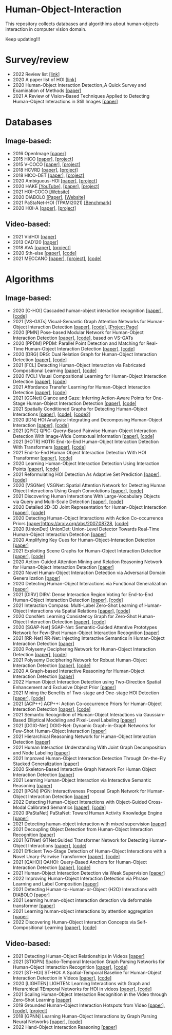 # Human-Object-Interaction
This repository collects databases and algorithims about human-objects interaction in computer vision domain.

Keep updating!!!


# Survey/review

* 2022		Review list [[link]](https://github.com/DirtyHarryLYL/HOI-Learning-List)
* 2020		A paper list of HOI [[link]](https://github.com/chinancheng/awesome-human-object-interaction)
* 2020	Human-Object Interaction Detection_A Quick Survey and Examination of Methods	[[paper]](https://dl.acm.org/doi/abs/10.1145/3422852.3423481)
* 2021	A Review of Vision-Based Techniques Applied to Detecting Human-Object Interactions in Still Images	[[paper]](http://jcse.kiise.org/files/V15N1-02.pdf)

# Databases
## Image-based:
* 2016	OpenImage	[[paper]](https://arxiv.org/abs/1602.07332)
* 2015	HICO	[[paper]](http://www-personal.umich.edu/~ywchao/publications/chao_iccv2015.pdf), [[project]](http://www-personal.umich.edu/~ywchao/hico/)
* 2015	V-COCO	[[paper]](https://arxiv.org/pdf/1505.04474.pdf),	[[project]](https://github.com/s-gupta/v-coco)
* 2018	HCVRD	[[paper]](https://www.semanticscholar.org/paper/HCVRD%3A-A-Benchmark-for-Large-Scale-Human-Centered-Zhuang-Wu/c94f1aaf62f87d97dd579cb6451cb9149fb4967d?p2df),	[[project]](https://bitbucket.org/jingruixiaozhuang/hcvrd-a-benchmark-for-large-scale-human-centered-visual/src/master/)
* 2018	HICO-DET	[[paper]](http://www-personal.umich.edu/~ywchao/publications/chao_wacv2018.pdf),	[[project]](http://www-personal.umich.edu/~ywchao/hico/)
* 2020	Ambiguous-HOI	[[paper]](https://arxiv.org/pdf/2004.08154.pdf),	[[project]](https://github.com/DirtyHarryLYL/DJ-RN)
* 2020	HAKE  [[YouTube]](http://hake-mvig.cn/home/), [[paper]](https://arxiv.org/abs/2004.00945), [[project]](http://hake-mvig.cn/home/)
* 2021	HOI-COCO [[Website]](https://github.com/zhihou7/HOI-CL)
* 2020	DIABOLO [[Paper]](https://arxiv.org/pdf/2201.02396.pdf), [[Website]](https://kalisteo.cea.fr/)
* 2021	PaStaNet-HOI (TPAMI2021) [[Benchmark]](https://github.com/DirtyHarryLYL/Transferable-Interactiveness-Network/tree/master/PaStaNet-HOI_Benckmark)	
* 2020	HOI-A	[[paper]](https://arxiv.org/abs/1912.12898),	[[project]](https://arxiv.org/abs/1912.12898)

## Video-based:
* 2021	VidHOI	[[paper]](https://arxiv.org/abs/2105.11731)
* 2013	CAD120	[[paper]](https://arxiv.org/abs/1210.1207)	
* 2018	AVA 	[[paper]](https://arxiv.org/abs/1705.08421),	[[project]](http://research.google.com/ava/)
* 2020	Sth-else	[[paper]](https://arxiv.org/abs/1912.09930),	[[code]](https://github.com/joaanna/something_else)
* 2021	MECCANO	[[paper]](https://openaccess.thecvf.com/content/WACV2021/html/Ragusa_The_MECCANO_Dataset_Understanding_Human-Object_Interactions_From_Egocentric_Videos_in_WACV_2021_paper.html),	[[project]](https://iplab.dmi.unict.it/MECCANO/),	[[code]](https://github.com/fpv-iplab/MECCANO)


# Algorithms
## Image-based:
* 2020	[C-HOI]	Cascaded human-object interaction recognition	[[paper]](https://openaccess.thecvf.com/content_CVPR_2020/html/Zhou_Cascaded_Human-Object_Interaction_Recognition_CVPR_2020_paper.html),	[[code]](https://github.com/tfzhou/C-HOI)	
* 2021	[VS-GATs]	Visual-Semantic Graph Attention Networks for Human-Object Interaction Detection	[[paper]](https://arxiv.org/abs/2001.02302),	[[code]](https://github.com/birlrobotics/vs-gats),	[[Project Page]](http://www.juanrojas.net/vspgmn/)
* 2020	[PMN]	Pose-based Modular Network for Human-Object Interaction Detection	[[paper]](https://arxiv.org/abs/2008.02042),	[[code]](https://github.com/birlrobotics/PMN),	based on VS-GATs
* 2020	[PPDM]	PPDM: Parallel Point Detection and Matching for Real-Time Human-Object Interaction Detection	[[paper]](https://openaccess.thecvf.com/content_CVPR_2020/html/Liao_PPDM_Parallel_Point_Detection_and_Matching_for_Real-Time_Human-Object_Interaction_CVPR_2020_paper.html),	[[code]](https://github.com/YueLiao/PPDM)	
* 2020	[DRG]	DRG: Dual Relation Graph for Human-Object Interaction Detection	[[paper]](https://arxiv.org/abs/2008.11714),	[[code]](https://github.com/vt-vl-lab/DRG)	
* 2021	[FCL]	Detecting Human-Object Interaction via Fabricated Compositional Learning	[[paper]](https://openaccess.thecvf.com/content/CVPR2021/html/Hou_Detecting_Human-Object_Interaction_via_Fabricated_Compositional_Learning_CVPR_2021_paper.html),	[[code]](https://github.com/zhihou7/HOI-CL)	
* 2020	[VCL]	Visual Compositional Learning for Human-Object Interaction Detection	[[paper]](https://arxiv.org/abs/2007.12407),	[[code]](https://github.com/zhihou7/VCL)	
* 2021		Affordance Transfer Learning for Human-Object Interaction Detection	[[paper]](https://arxiv.org/abs/2104.02867),	[[code]](https://github.com/zhihou7/HOI-CL)	
* 2021	[GGNet]	Glance and Gaze: Inferring Action-Aware Points for One-Stage Human-Object Interaction Detection	[[paper]](https://openaccess.thecvf.com/content/CVPR2021/html/Zhong_Glance_and_Gaze_Inferring_Action-Aware_Points_for_One-Stage_Human-Object_Interaction_CVPR_2021_paper.html),	[[code]](https://github.com/SherlockHolmes221/GGNet)	
* 2021		Spatially Conditioned Graphs for Detecting Human-Object Interactions	[[paper]](https://openaccess.thecvf.com/content/ICCV2021/html/Zhang_Spatially_Conditioned_Graphs_for_Detecting_Human-Object_Interactions_ICCV_2021_paper.html),	[[code]](https://github.com/fredzzhang/spatially-conditioned-graphs),	[[code2]](https://github.com/fredzzhang/hicodet)
* 2020	[IDN]	HOI Analysis: Integrating and Decomposing Human-Object Interaction	[[paper]](https://proceedings.neurips.cc/paper/2020/hash/3493894fa4ea036cfc6433c3e2ee63b0-Abstract.html),	[[code]](https://github.com/DirtyHarryLYL/HAKE-Action-Torch/tree/IDN-(Integrating-Decomposing-Network))	
* 2021	[QPIC]	QPIC: Query-Based Pairwise Human-Object Interaction Detection With Image-Wide Contextual Information	[[paper]](https://openaccess.thecvf.com/content/CVPR2021/html/Tamura_QPIC_Query-Based_Pairwise_Human-Object_Interaction_Detection_With_Image-Wide_Contextual_Information_CVPR_2021_paper.html), [[code]](https://github.com/hitachi-rd-cv/qpic)	
* 2021	[HOTR]	HOTR: End-to-End Human-Object Interaction Detection With Transformers	[[paper]](https://openaccess.thecvf.com/content/CVPR2021/html/Kim_HOTR_End-to-End_Human-Object_Interaction_Detection_With_Transformers_CVPR_2021_paper.html),	[[code]](https://github.com/kakaobrain/HOTR)	
* 2021		End-to-End Human Object Interaction Detection With HOI Transformer	[[paper]](https://openaccess.thecvf.com/content/CVPR2021/papers/Zou_End-to-End_Human_Object_Interaction_Detection_With_HOI_Transformer_CVPR_2021_paper.pdf),	[[code]](https://github.com/bbepoch/HoiTransformer)	
* 2020		Learning Human-Object Interaction Detection Using Interaction Points	[[paper]](https://openaccess.thecvf.com/content_CVPR_2020/html/Wang_Learning_Human-Object_Interaction_Detection_Using_Interaction_Points_CVPR_2020_paper.html),	[[code]](https://github.com/vaesl/IP-Net)	
* 2021		Reformulating HOI Detection As Adaptive Set Prediction	[[paper]](https://openaccess.thecvf.com/content/CVPR2021/html/Chen_Reformulating_HOI_Detection_As_Adaptive_Set_Prediction_CVPR_2021_paper.html),[[code]](https://github.com/yoyomimi/AS-Net)	
* 2020	[VSGNet]	VSGNet: Spatial Attention Network for Detecting Human Object Interactions Using Graph Convolutions	[[paper]](https://openaccess.thecvf.com/content_CVPR_2020/html/Ulutan_VSGNet_Spatial_Attention_Network_for_Detecting_Human_Object_Interactions_Using_CVPR_2020_paper.html),	[[code]](https://github.com/ASMIftekhar/VSGNet)	
* 2021		Discovering Human Interactions With Large-Vocabulary Objects via Query and Multi-Scale Detection	[[paper]](https://openaccess.thecvf.com/content/ICCV2021/html/Wang_Discovering_Human_Interactions_With_Large-Vocabulary_Objects_via_Query_and_Multi-Scale_ICCV_2021_paper.html),	[[code]](https://github.com/scwangdyd/%20large_vocabulary_hoi_detection)	
* 2020		Detailed 2D-3D Joint Representation for Human-Object Interaction	[[paper]](https://openaccess.thecvf.com/content_CVPR_2020/html/Li_Detailed_2D-3D_Joint_Representation_for_Human-Object_Interaction_CVPR_2020_paper.html),	[[code]](https://github.com/DirtyHarryLYL/DJ-RN)	
* 2020		Detecting Human-Object Interactions with Action Co-occurrence Priors	[[paper]]()https://arxiv.org/abs/2007.08728,	[[code]](https://github.com/Dong-JinKim/ActionCooccurrencePriors/)	
* 2020	[UnionDet]	UnionDet: Union-Level Detector Towards Real-Time Human-Object Interaction Detection	[[paper]](https://www.ecva.net/papers/eccv_2020/papers_ECCV/papers/123600494.pdf)	
* 2020		Amplifying Key Cues for Human-Object-Interaction Detection	[[paper]](https://www.ecva.net/papers/eccv_2020/papers_ECCV/papers/123590239.pdf)	
* 2021		Exploiting Scene Graphs for Human-Object Interaction Detection	[[paper]](https://openaccess.thecvf.com/content/ICCV2021/html/He_Exploiting_Scene_Graphs_for_Human-Object_Interaction_Detection_ICCV_2021_paper.html),	[[code]](https://github.com/ht014/sg2hoi)	
* 2020		Action-Guided Attention Mining and Relation Reasoning Network for Human-Object Interaction Detection	[[paper]](https://www.ijcai.org/Proceedings/2020/0154.pdf)
* 2020		Novel Human-Object Interaction Detection via Adversarial Domain Generalization	[[paper]](https://arxiv.org/abs/2005.11406)	
* 2020		Detecting Human-Object Interactions via Functional Generalization	[[paper]](https://ojs.aaai.org/index.php/AAAI/article/view/6616)	
* 2021	[DIRV]	DIRV: Dense Interaction Region Voting for End-to-End Human-Object Interaction Detection	[[paper]](https://arxiv.org/abs/2010.01005),	[[code]](https://github.com/MVIG-SJTU/DIRV)
* 2021		Interaction Compass: Multi-Label Zero-Shot Learning of Human-Object Interactions via Spatial Relations	[[paper]](https://openaccess.thecvf.com/content/ICCV2021/html/Huynh_Interaction_Compass_Multi-Label_Zero-Shot_Learning_of_Human-Object_Interactions_via_Spatial_ICCV_2021_paper.html),	[[code]](https://github.com/hbdat/iccv21_relational_direction)	
* 2020		ConsNet: Learning Consistency Graph for Zero-Shot Human-Object Interaction Detection	[[paper]](https://arxiv.org/abs/2008.06254),	[[code]](https://github.com/yeliudev/ConsNet)	
* 2020	[SGAP-Net]	SGAP-Net: Semantic-Guided Attentive Prototypes Network for Few-Shot Human-Object Interaction Recognition	[[paper]](https://ojs.aaai.org/index.php/AAAI/article/view/6764)	
* 2021	[RR-Net]	RR-Net: Injecting Interactive Semantics in Human-Object Interaction Detection	[[paper]](https://arxiv.org/abs/2104.15015)	
* 2020		Polysemy Deciphering Network for Human-Object Interaction Detection	[[paper]](http://www.ecva.net/papers/eccv_2020/papers_ECCV/papers/123650069.pdf), [[code]](https://github.com/MuchHair/PD-Net)	
* 2021		Polysemy Deciphering Network for Robust Human-Object Interaction Detection	[[paper]](https://arxiv.org/pdf/2008.02918.pdf),	[[code]](https://github.com/MuchHair/PD-Net)	
* 2020		A Graph-based Interactive Reasoning for Human-Object Interaction Detection	[[paper]](https://arxiv.org/abs/2007.06925)	
* 2022		Human Object Interaction Detection using Two-Direction Spatial Enhancement and Exclusive Object Prior	[[paper]](https://arxiv.org/abs/2105.03089#:~:text=7%20May%202021%5D-,Human%20Object%20Interaction%20Detection%20using%20Two%2DDirection,Enhancement%20and%20Exclusive%20Object%20Prior&text=At%20inference%2C%20we%20propose%20a,by%20more%20than%20one%20human.)		
* 2021		Mining the Benefits of Two-stage and One-stage HOI Detection	[[paper]](https://proceedings.neurips.cc/paper/2021/hash/8f1d43620bc6bb580df6e80b0dc05c48-Abstract.html),	[[code]](https://github.com/YueLiao/CDN)	
* 2021	[ACP++]	ACP++: Action Co-occurrence Priors for Human-Object Interaction Detection	[[paper]](https://arxiv.org/abs/2109.04047),	[[code]](https://github.com/Dong-JinKim/ActionCooccurrencePriors)	
* 2021		Semantic Recognition of Human-Object Interactions via Gaussian-Based Elliptical Modeling and Pixel-Level Labeling	[[paper]](https://ieeexplore.ieee.org/abstract/document/9502603)		
* 2021	[DGIG-Net]	DGIG-Net: Dynamic Graph-in-Graph Networks for Few-Shot Human-Object Interaction	[[paper]](https://ieeexplore.ieee.org/abstract/document/9352497)	
* 2021		Hierarchical Reasoning Network for Human-Object Interaction Detection	[[paper]](https://ieeexplore.ieee.org/abstract/document/9552553?casa_token=fXq0PaQArUgAAAAA:TPTtVOCPmjVA3MUdR4fkwvkkRRVf3AqC6WN_FvqQinElFwOlFYDfQWkNg9tsl22TMSDSLhmzSg)	
* 2021		Human Interaction Understanding With Joint Graph Decomposition and Node Labeling [[paper]](https://ieeexplore.ieee.org/abstract/document/9474951)		
* 2021		Improved Human-Object Interaction Detection Through On-the-Fly Stacked Generalization	[[paper]](https://ieeexplore.ieee.org/abstract/document/9360596)	
* 2020		Skeleton-Based Interactive Graph Network For Human Object Interaction Detection	[[paper]](https://ieeexplore.ieee.org/abstract/document/9102755)	
* 2021		Learning Human-Object Interaction via Interactive Semantic Reasoning	[[paper]](https://ieeexplore.ieee.org/abstract/document/9609962)		
* 2021	[IPGN]	IPGN: Interactiveness Proposal Graph Network for Human-Object Interaction Detection	[[paper]](https://ieeexplore.ieee.org/abstract/document/9489275)		
* 2022		Detecting Human-Object Interactions with Object-Guided Cross-Modal Calibrated Semantics	[[paper]](https://arxiv.org/abs/2202.00259),	[[code]](https://github.com/jacobyuan7/ocn-hoi-benchmark)
* 2020	[PaStaNet]	PaStaNet: Toward Human Activity Knowledge Engine	[[paper]](https://arxiv.org/abs/2004.00945)		
* 2021		Detecting human-object interaction with mixed supervision	[[paper]](https://openaccess.thecvf.com/content/WACV2021/html/Kumaraswamy_Detecting_Human-Object_Interaction_With_Mixed_Supervision_WACV_2021_paper.html)	
* 2021		Decoupling Object Detection from Human-Object Interaction Recognition	[[paper]](https://arxiv.org/abs/2112.06392)		
* 2021	[GTNet]	GTNet:Guided Transformer Network for Detecting Human-Object Interactions	[[paper]](https://arxiv.org/abs/2108.00596),	[[code]](https://github.com/UCSB-VRL/GTNet)	
* 2021		Efficient Two-Stage Detection of Human-Object Interactions with a Novel Unary-Pairwise Transformer	[[paper]](https://arxiv.org/abs/2112.01838),	[[code]](https://github.com/fredzzhang/upt)
* 2021	[QAHOI]	QAHOI: Query-Based Anchors for Human-Object Interaction Detection	[[paper]](https://arxiv.org/abs/2112.08647),	[[code]](https://github.com/cjw2021/QAHOI)	
* 2021		Human-Object Interaction Detection via Weak Supervision	[[paper]](https://arxiv.org/abs/2112.00492)		
* 2022		Improving Human-Object Interaction Detection via Phrase Learning and Label Composition	[[paper]](https://arxiv.org/abs/2112.07383)		
* 2021		Detecting Human-to-Human-or-Object (H2O) Interactions with DIABOLO [[paper]](https://arxiv.org/pdf/2201.02396.pdf)		
* 2021		Learning human-object interaction detection via deformable transformer [[paper]](https://www.spiedigitallibrary.org/conference-proceedings-of-spie/12076/1207602/Learning-human-object-interaction-detection-via-deformable-transformer/10.1117/12.2606873.short?SSO=1)			
* 2021		Learning human-object interactions by attention aggregation	[[paper]](https://www.spiedigitallibrary.org/conference-proceedings-of-spie/11913/119130H/Learning-human-object-interactions-by-attention-aggregation/10.1117/12.2604708.short)
* 2022		Discovering Human-Object Interaction Concepts via Self-Compositional Learning	[[paper]](https://arxiv.org/abs/2203.14272),	[[code]](https://github.com/zhihou7/HOI-CL)	
					
## Video-based:
* 2021		Detecting Human-Object Relationships in Videos	[[paper]](https://openaccess.thecvf.com/content/ICCV2021/html/Ji_Detecting_Human-Object_Relationships_in_Videos_ICCV_2021_paper.html)	
* 2021	[STIGPN]	Spatio-Temporal Interaction Graph Parsing Networks for Human-Object Interaction Recognition	[[paper]](https://arxiv.org/abs/2108.08633),	[[code]](https://github.com/NingWang2049/STIGPN)	
* 2021	[ST-HOI]	ST-HOI: A Spatial-Temporal Baseline for Human-Object Interaction Detection in Videos	[[paper]](https://arxiv.org/abs/2105.11731),	[[code]](https://github.com/coldmanck/VidHOI)	
* 2020	[LIGHTEN]	LIGHTEN: Learning Interactions with Graph and Hierarchical TEmporal Networks for HOI in videos	[[paper]](https://dl.acm.org/doi/pdf/10.1145/3394171.3413778),	[[code]](https://github.com/praneeth11009/LIGHTEN-Learning-Interactions-with-Graphs-and-Hierarchical-TEmporal-Networks-for-HOI)
* 2021		Scaling Human-Object Interaction Recognition in the Video through Zero-Shot Learning	[[paper]](https://downloads.hindawi.com/journals/cin/2021/9922697.pdf)	
* 2019		Grounded Human-Object Interaction Hotspots from Video	[[paper]](https://arxiv.org/abs/1812.04558),	[[code]](https://github.com/Tushar-N/interaction-hotspots),	[[project]](https://vision.cs.utexas.edu/projects/interaction-hotspots/)
* 2018	[GPNN]	Learning Human-Object Interactions by Graph Parsing Neural Networks	[[paper]](http://web.cs.ucla.edu/~syqi/publications/eccv2018gpnn/eccv2018gpnn.pdf),	[[code]](https://github.com/SiyuanQi/gpnn)	
* 2022		Hand-Object Interaction Reasoning	[[paper]](https://arxiv.org/abs/2201.04906)	
					
					
					














